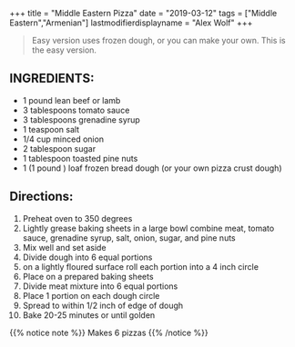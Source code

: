 +++
title = "Middle Eastern Pizza"
date = "2019-03-12"
tags = ["Middle Eastern","Armenian"]
lastmodifierdisplayname = "Alex Wolf"
+++

> Easy version uses frozen dough, or you can make your own. This is the easy version.

## INGREDIENTS:

* 1 pound lean beef or lamb
* 3 tablespoons tomato sauce
* 3 tablespoons grenadine syrup
* 1 teaspoon salt
* 1/4 cup minced onion
* 2 tablespoon sugar
* 1 tablespoon toasted pine nuts
* 1 (1 pound ) loaf frozen bread dough (or your own pizza crust dough)

## Directions:

1. Preheat oven to 350 degrees
2. Lightly grease baking sheets in a large bowl combine meat, tomato sauce, grenadine syrup, salt, onion, sugar, and pine nuts
3. Mix well and set aside
4. Divide dough into 6 equal portions
5. on a lightly floured surface roll each portion into a 4 inch circle
6. Place on a prepared baking sheets
7. Divide meat mixture into 6 equal portions
8. Place 1 portion on each dough circle
9. Spread to within 1/2 inch of edge of dough
10. Bake 20-25 minutes or until golden

{{% notice note %}}
Makes 6 pizzas
{{% /notice %}}
